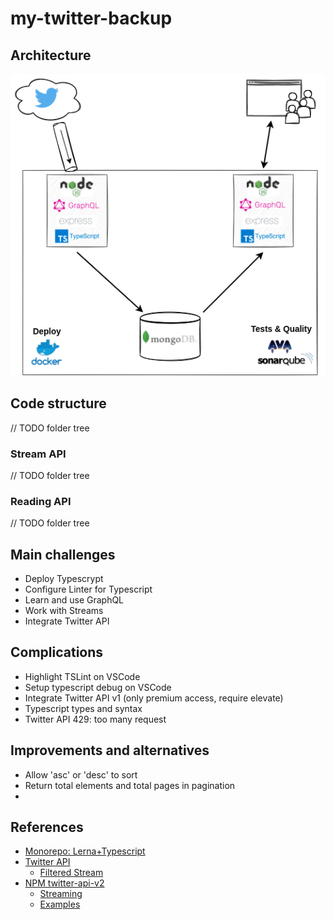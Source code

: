 # my-twitter-backup

## Architecture

![Technical architecture](doc/images/streaming-twitter.drawio.png)

## Code structure

// TODO folder tree

### Stream API

// TODO folder tree

### Reading API

// TODO folder tree

## Main challenges

- Deploy Typescrypt
- Configure Linter for Typescript
- Learn and use GraphQL
- Work with Streams
- Integrate Twitter API

## Complications

- Highlight TSLint on VSCode
- Setup typescript debug on VSCode
- Integrate Twitter API v1 (only premium access, require elevate)
- Typescript types and syntax
- Twitter API 429: too many request

## Improvements and alternatives

- Allow 'asc' or 'desc' to sort
- Return total elements and total pages in pagination
- 

## References

- [Monorepo: Lerna+Typescript](https://github.com/abd1tus/typescript-monorepo-example)
- [Twitter API](https://developer.twitter.com/en/docs/twitter-api/getting-started/getting-access-to-the-twitter-api)
    - [Filtered Stream](https://developer.twitter.com/en/docs/twitter-api/tweets/filtered-stream/api-reference/get-tweets-search-stream)
- [NPM twitter-api-v2](https://github.com/PLhery/node-twitter-api-v2/tree/fa7b499db5314c1dd1254682d59e58f3f4b8e082)
    - [Streaming](https://github.com/plhery/node-twitter-api-v2/blob/HEAD/doc/streaming.md)
    - [Examples](https://github.com/plhery/node-twitter-api-v2/blob/HEAD/doc/examples.md)
    